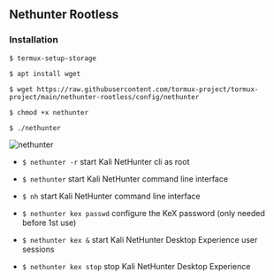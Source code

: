 ## Nethunter Rootless

### Installation
```
$ termux-setup-storage
```
```
$ apt install wget
```
```
$ wget https://raw.githubusercontent.com/tormux-project/tormux-project/main/nethunter-rootless/config/nethunter
```
```
$ chmod +x nethunter
```
```
$ ./nethunter
```

![nethunter](https://i.ibb.co/zZMLHTj/nethunter.jpg)


* `$ nethunter -r` start Kali NetHunter cli as root

* `$ nethunter` start Kali NetHunter command line interface

* `$ nh` start Kali NetHunter command line interface

* `$ nethunter kex passwd` configure the KeX password (only needed before 1st use)

* `$ nethunter kex &` start Kali NetHunter Desktop Experience user sessions

* `$ nethunter kex stop` stop Kali NetHunter Desktop Experience



